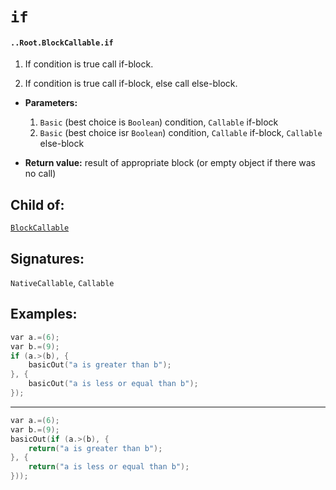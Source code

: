 # `if`

#### `..Root.BlockCallable.if`

1. If condition is true call if-block.

2. If condition is true call if-block, else call else-block.

* **Parameters:**

    1. `Basic` (best choice is `Boolean`) condition, `Callable` if-block
    2. `Basic` (best choice isr `Boolean`) condition, `Callable` if-block, `Callable` else-block

* **Return value:** result of appropriate block (or empty object if there was no call)

## Child of:

[`BlockCallable`](docs..Root.BlockCallable.md)

## Signatures:

`NativeCallable`, `Callable`

## Examples:

```c
var a.=(6);
var b.=(9);
if (a.>(b), {
    basicOut("a is greater than b");
}, {
    basicOut("a is less or equal than b");
});
```

---

```c
var a.=(6);
var b.=(9);
basicOut(if (a.>(b), {
    return("a is greater than b");
}, {
    return("a is less or equal than b");
}));
```